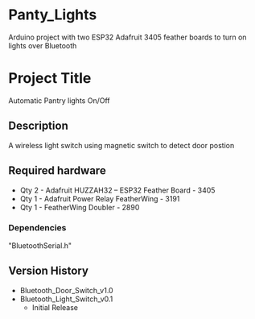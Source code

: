 # Panty_Lights
Arduino project with two ESP32 Adafruit 3405 feather boards to turn on lights over Bluetooth

# Project Title
Automatic Pantry lights On/Off

## Description

A wireless light switch using magnetic switch to detect door postion

## Required hardware

* Qty 2 - Adafruit HUZZAH32 – ESP32 Feather Board - 3405
* Qty 1 - Adafruit Power Relay FeatherWing - 3191
* Qty 1 - FeatherWing Doubler - 2890

### Dependencies

"BluetoothSerial.h" <br>

## Version History

* Bluetooth_Door_Switch_v1.0
* Bluetooth_Light_Switch_v0.1
    * Initial Release
